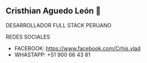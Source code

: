 ## Cristhian Aguedo León 👋
DESARROLLADOR FULL STACK
PERUANO

REDES SOCIALES
- FACEBOOK: https://www.facebook.com/Crhis.vlad
- WHASTAPP: +51 900 66 43 81
